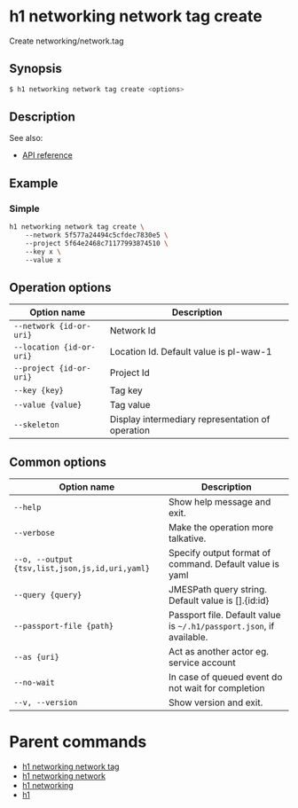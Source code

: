 
# h1 networking network tag create

Create networking/network.tag

## Synopsis

```bash
$ h1 networking network tag create <options>
```

## Description

See also:

* [API reference](https://api.hyperone.com/v2/docs#operation/networking_project_network_tag_create)

## Example


### Simple

```bash
h1 networking network tag create \ 
	--network 5f577a24494c5cfdec7830e5 \ 
	--project 5f64e2468c71177993874510 \ 
	--key x \ 
	--value x
```

## Operation options

| Option name                  | Description                                      |
| ---------------------------- | ------------------------------------------------ |
| ```--network {id-or-uri}```  | Network Id                                       |
| ```--location {id-or-uri}``` | Location Id. Default value is pl-waw-1           |
| ```--project {id-or-uri}```  | Project Id                                       |
| ```--key {key}```            | Tag key                                          |
| ```--value {value}```        | Tag value                                        |
| ```--skeleton```             | Display intermediary representation of operation |

## Common options

| Option name                                        | Description                                                              |
| -------------------------------------------------- | ------------------------------------------------------------------------ |
| ```--help```                                       | Show help message and exit.                                              |
| ```--verbose```                                    | Make the operation more talkative.                                       |
| ```--o, --output {tsv,list,json,js,id,uri,yaml}``` | Specify output format of command. Default value is yaml                  |
| ```--query {query}```                              | JMESPath query string. Default value is [].\{id:id\}                     |
| ```--passport-file {path}```                       | Passport file. Default value is ```~/.h1/passport.json```, if available. |
| ```--as {uri}```                                   | Act as another actor eg. service account                                 |
| ```--no-wait```                                    | In case of queued event do not wait for completion                       |
| ```--v, --version```                               | Show version and exit.                                                   |

# Parent commands

* [h1 networking network tag](./../README.md)
* [h1 networking network](./../../README.md)
* [h1 networking](./../../../README.md)
* [h1](./../../../../README.md)
